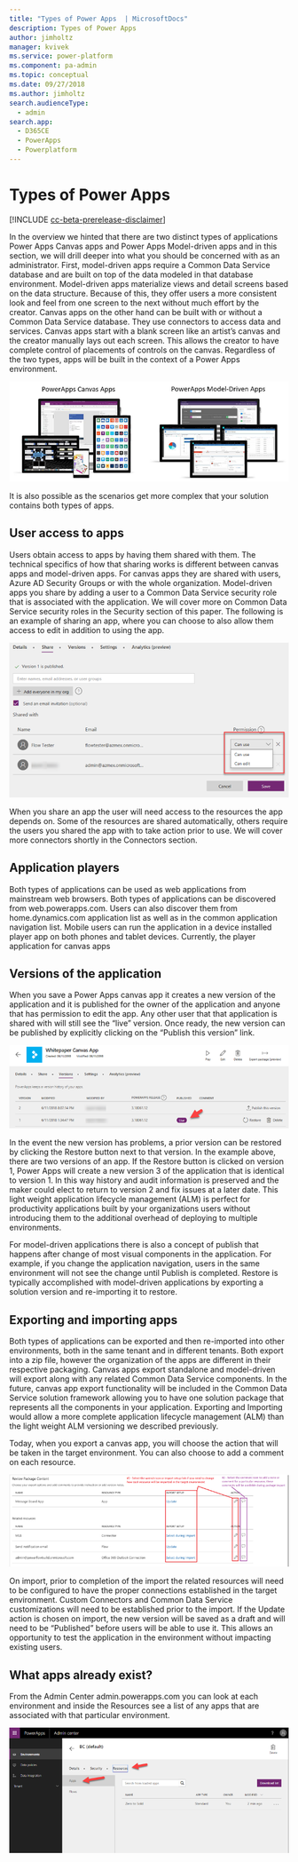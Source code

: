 ```yaml
---
title: "Types of Power Apps  | MicrosoftDocs"
description: Types of Power Apps 
author: jimholtz
manager: kvivek
ms.service: power-platform
ms.component: pa-admin
ms.topic: conceptual
ms.date: 09/27/2018
ms.author: jimholtz
search.audienceType: 
  - admin
search.app: 
  - D365CE
  - PowerApps
  - Powerplatform
---
```

# Types of Power Apps

[!INCLUDE [cc-beta-prerelease-disclaimer](../includes/cc-beta-prerelease-disclaimer.md)]

In the overview we hinted that there are two distinct types of applications Power Apps Canvas apps and Power Apps Model-driven apps and in this section, we will drill deeper into what you should be concerned with as an administrator. First, model-driven apps require a Common Data Service database and are built on top of the data modeled in that database environment. Model-driven apps materialize views and detail screens based on the data structure. Because of this, they offer users a more consistent look and feel from one screen to the next without much effort by the creator. Canvas apps on the other hand can be built with or without a Common Data Service database. They use connectors to access data and services. Canvas apps start with a blank screen like an artist’s canvas and the creator manually lays out each screen. This allows the creator to have complete control of placements of controls on the canvas. Regardless of the two types, apps will be built in the context of a Power Apps environment.

![Types of Power Apps](media/types-of-powerapps.png "Types of Power Apps")

It is also possible as the scenarios get more complex that your solution contains both types of apps.

## User access to apps

Users obtain access to apps by having them shared with them. The technical specifics of how that sharing works is different between canvas apps and model-driven apps. For canvas apps they are shared with users, Azure AD Security Groups or with the whole organization. Model-driven apps you share by adding a user to a Common Data Service security role that is associated with the application. We will cover more on Common Data Service security roles in the Security section of this paper. The following is an example of sharing an app, where you can choose to also allow them access to edit in addition to using the app.

![Set app permission](media/app-permissions.png "Set app permission")

When you share an app the user will need access to the resources the app depends on. Some of the resources are shared automatically, others require the users you shared the app with to take action prior to use. We will cover more connectors shortly in the Connectors section.

## Application players

Both types of applications can be used as web applications from mainstream web browsers. Both types of applications can be discovered from web.powerapps.com. Users can also discover them from home.dynamics.com application list as well as in the common application navigation list. Mobile users can run the application in a device installed player app on both phones and tablet devices. Currently, the player application for canvas apps

## Versions of the application

When you save a Power Apps canvas app it creates a new version of the application and it is published for the owner of the application and anyone that has permission to edit the app. Any other user that that application is shared with will still see the “live” version. Once ready, the new version can be published by explicitly clicking on the “Publish this version” link.

![App versions](media/app-versions.png "App versions")

In the event the new version has problems, a prior version can be restored by clicking the Restore button next to that version. In the example above, there are two versions of an app. If the Restore button is clicked on version 1, Power Apps will create a new version 3 of the application that is identical to version 1. In this way history and audit information is preserved and the maker could elect to return to version 2 and fix issues at a later date. This light weight application lifecycle management (ALM) is perfect for productivity applications built by your organizations users without introducing them to the additional overhead of deploying to multiple environments.

For model-driven applications there is also a concept of publish that happens after change of most visual components in the application. For example, if you change the application navigation, users in the same environment will not see the change until Publish is completed. Restore is typically accomplished with model-driven applications by exporting a solution version and re-importing it to restore. 

## Exporting and importing apps

Both types of applications can be exported and then re-imported into other environments, both in the same tenant and in different tenants. Both export into a zip file, however the organization of the apps are different in their respective packaging. Canvas apps export standalone and model-driven will export along with any related Common Data Service components. In the future, canvas app export functionality will be included in the Common Data Service solution framework allowing you to have one solution package that represents all the components in your application. Exporting and Importing would allow a more complete application lifecycle management (ALM) than the light weight ALM versioning we described previously.

Today, when you export a canvas app, you will choose the action that will be taken in the target environment. You can also choose to add a comment on each resource.

![Export app](media/export-app.png "Export app")

On import, prior to completion of the import the related resources will need to be configured to have the proper connections established in the target environment. Custom Connectors and Common Data Service customizations will need to be established prior to the import. If the Update action is chosen on import, the new version will be saved as a draft and will need to be “Published” before users will be able to use it. This allows an opportunity to test the application in the environment without impacting existing users.

## What apps already exist?

From the Admin Center admin.powerapps.com you can look at each environment and inside the Resources see a list of any apps that are associated with that particular environment.

![See list of apps](media/see-app-list.png "See list of apps")